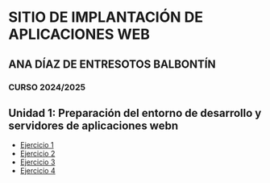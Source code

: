 # SITIO DE IMPLANTACIÓN DE APLICACIONES WEB
## ANA DÍAZ DE ENTRESOTOS BALBONTÍN
### CURSO 2024/2025
## Unidad 1: Preparación del entorno de desarrollo y servidores de aplicaciones webn
- [Ejercicio 1](Unidad1/Ejercicio1.md)
- [Ejercicio 2](Unidad1/ejercicio2.md)
- [Ejercicio 3](Unidad1/ejercicio3.md)
- [Ejercicio 4](Unidad1/Ejercicio4.md)

